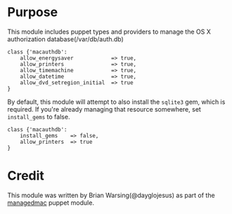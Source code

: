 # Purpose

This module includes puppet types and providers to manage the OS X  authorization database(/var/db/auth.db)

```
class {'macauthdb':
    allow_energysaver            => true,
    allow_printers               => true,
    allow_timemachine            => true,
    allow_datetime               => true,
    allow_dvd_setregion_initial  => true
}
```

By default, this module will attempt to also install the `sqlite3` gem, which is required. If you're already managing that resource somewhere, set `install_gems` to false.

```
class {'macauthdb':
    install_gems    => false,
    allow_printers  => true
}
```


# Credit

This module was written by Brian Warsing(@dayglojesus) as part of the [managedmac](github.com/dayglojesus/managedmac) puppet module. 
